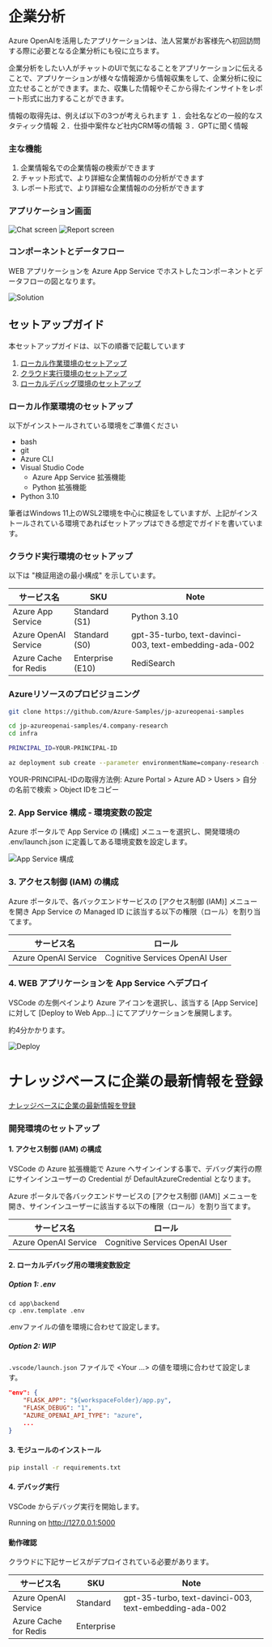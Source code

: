 # 企業分析

Azure OpenAIを活用したアプリケーションは、法人営業がお客様先へ初回訪問する際に必要となる企業分析にも役に立ちます。

企業分析をしたい人がチャットのUIで気になることをアプリケーションに伝えることで、アプリケーションが様々な情報源から情報収集をして、企業分析に役に立たせることができます。また、収集した情報やそこから得たインサイトをレポート形式に出力することができます。

情報の取得先は、例えば以下の3つが考えられます
１．会社名などの一般的なスタティック情報
２．仕掛中案件など社内CRM等の情報
３．GPTに聞く情報

### 主な機能

1. 企業情報名での企業情報の検索ができます
1. チャット形式で、より詳細な企業情報のの分析ができます
1. レポート形式で、より詳細な企業情報のの分析ができます

### アプリケーション画面

![Chat screen](docs/demo-chat.png)
![Report screen](docs/demo-report.png)

### コンポーネントとデータフロー
WEB アプリケーションを Azure App Service でホストしたコンポーネントとデータフローの図となります。

![Solution](docs/diagram.png)

## セットアップガイド

本セットアップガイドは、以下の順番で記載しています
1. [ローカル作業環境のセットアップ](#ローカル作業環境のセットアップ)
1. [クラウド実行環境のセットアップ](#クラウド実行環境のセットアップ)
1. [ローカルデバッグ環境のセットアップ](#ローカルデバッグ環境のセットアップ)

### ローカル作業環境のセットアップ
以下がインストールされている環境をご準備ください
- bash
- git
- Azure CLI
- Visual Studio Code
    - Azure App Service 拡張機能 
    - Python 拡張機能
- Python 3.10

筆者はWindows 11上のWSL2環境を中心に検証をしていますが、上記がインストールされている環境であればセットアップはできる想定でガイドを書いています。

### クラウド実行環境のセットアップ
以下は "検証用途の最小構成" を示しています。

|  サービス名  |  SKU  | Note |
| ---- | ---- | ---- |
| Azure App Service  |  Standard (S1)  | Python 3.10 |
| Azure OpenAI Service |  Standard (S0)  | gpt-35-turbo, text-davinci-003, text-embedding-ada-002 |
| Azure Cache for Redis | Enterprise (E10) | RediSearch |

### Azureリソースのプロビジョニング
```bash
git clone https://github.com/Azure-Samples/jp-azureopenai-samples

cd jp-azureopenai-samples/4.company-research
cd infra

PRINCIPAL_ID=YOUR-PRINCIPAL-ID

az deployment sub create --parameter environmentName=company-research --parameter location=japaneast --parameter openAiResourceGroupLocation=eastus --parameter principalId=$PRINCIPAL_ID --location japaneast --template-file ./main.bicep
```
YOUR-PRINCIPAL-IDの取得方法例: Azure Portal > Azure AD > Users > 自分の名前で検索 > Object IDをコピー

### 2. App Service 構成 - 環境変数の設定

Azure ポータルで App Service の [構成] メニューを選択し、開発環境の .env/launch.json に定義してある環境変数を設定します。

![App Service 構成](doc/appservice_configuration.jpg)


### 3. アクセス制御 (IAM) の構成

Azure ポータルで、各バックエンドサービスの [アクセス制御 (IAM)] メニューを開き App Service の Managed ID に該当する以下の権限（ロール）を割り当てます。 

|  サービス名  |  ロール  | 
| ---- | ---- |
| Azure OpenAI Service |  Cognitive Services OpenAI User  | 

### 4. WEB アプリケーションを App Service へデプロイ

VSCode の左側ペインより Azure アイコンを選択し、該当する [App Service] に対して [Deploy to Web App...] にてアプリケーションを展開します。

約4分かかります。

![Deploy](docs/deploy.jpg)

# ナレッジベースに企業の最新情報を登録
[ナレッジベースに企業の最新情報を登録](scripts/README.md)

### 開発環境のセットアップ

#### 1. アクセス制御 (IAM) の構成

VSCode の Azure 拡張機能で Azure へサインインする事で、デバッグ実行の際にサインインユーザーの Credential が DefaultAzureCredential となります。 

Azure ポータルで各バックエンドサービスの [アクセス制御 (IAM)] メニューを開き、サインインユーザーに該当する以下の権限（ロール）を割り当てます。 

|  サービス名  |  ロール  | 
| ---- | ---- |
| Azure OpenAI Service |  Cognitive Services OpenAI User  | 

#### 2. ローカルデバッグ用の環境変数設定

##### Option 1: .env
```
cd app\backend
cp .env.template .env
```
.envファイルの値を環境に合わせて設定します。

##### Option 2: WIP
`.vscode/launch.json` ファイルで <Your ...> の値を環境に合わせて設定します。

```json
"env": {
    "FLASK_APP": "${workspaceFolder}/app.py",
    "FLASK_DEBUG": "1",
    "AZURE_OPENAI_API_TYPE": "azure",
    ...
}
```

#### 3. モジュールのインストール

```bash
pip install -r requirements.txt
```

#### 4. デバッグ実行

VSCode からデバッグ実行を開始します。

Running on http://127.0.0.1:5000

#### 動作確認
クラウドに下記サービスがデプロイされている必要があります。

|  サービス名  |  SKU  | Note |
| ---- | ---- | ---- |
| Azure OpenAI Service |  Standard  | gpt-35-turbo, text-davinci-003, text-embedding-ada-002 |
| Azure Cache for Redis | Enterprise | |
